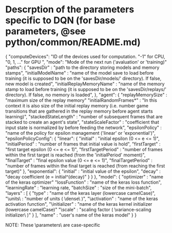 # Descrption of the parameters specific to DQN (for base parameters, @see python/common/README.md)
{
    "computeDevices": "ID of the devices used for computation. "-1" for CPU, "0, 1, ..." for GPU ",
    "mode": "Mode of the next run ('avaluation' or 'training)"
    "paths": {
        "savesDir" : "path to the directory storing models and memory stamps",
        "initialModelName" : "name of the model save to load before training (it is supposed to be
                              on the 'savesDir/models/' directory). If false, new model is created",
        "initialReplayMemoryName" : "name of the memory stamp to load before training (it is supposed to be
                              on the 'savesDir/replays/' directory). If false, no memory is loaded",
    },
    "agent": {
        "replayMemorySize" : "maximum size of the replay memory"
        "initialRandomFrames*" : "In this context it is also size of the initial replay memory (i.e. number
                                  game transitions that are gathered in the replay memory before agent starts
                                  learning)",
        "stackedStateLength" : "number of subsequent frames that are stacked to create an agent's state",
        "stateScaleFactor" : "coefficient that input state is normalized by before feeding the network",
        "epsilonPolicy" : "name of the policy for epsilon management ('linear' or 'exponential')",
        "epsilonPolicyConfig": {
            "linear": {
                "initial" : "initial epsilon (0 <= e <= 1)",
                "initialPeriod" : "number of frames that initial value is hold",
                "firstTarget" : "first target epsilon (0 <= e <= 1)",
                "firstTargetPeriod" : "number of frames within the first target is reached (from the 'initialPeriod' moment)",
                "finalTarget" : "final epsilon value (0 <= e <= 1)",
                "finalTargetPeriod" : "number of frames within the final target is reached (from reaching the first target)"
            },
            "exponential": {
                "initial" : "initial value of the epsilon",
                "decay" : "decay coefficient (e = initial^(decay)"
            }
        }
    },
    "model": {
        "optimizer" : "name of the keras optimizer"
        "lossFunction" : "name of the keras loss function",
        "learningRate" : "learning rate,
        "batchSize" : "size of the mini-batch",
        "layers" : [
            {
                "type" : "name of the keras layer (lowercase camelCase)",
                "\units\ : "number of units ( \dense\ )",
                "\activation\" : "name of the keras activation function",
                "\initializer\" : "name of the keras kernel initializer (lowercase camelCase)"
                "\scale\" : "scaling factor ( \variance-scaling initializer\ )"
            }
        ],
        "name" : "user's name of the keras model"
    }
}

NOTE: These \parameters\ are case-specific